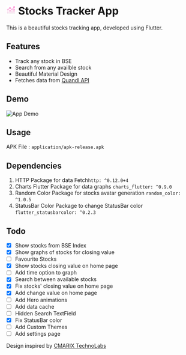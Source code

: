 # <img src="android/app/src/main/res/drawable/image.png" width=25 alt="App Demo"> Stocks Tracker App

This is a beautiful stocks tracking app, developed using Flutter.

## Features

- Track any stock in BSE
- Search from any availble stock
- Beautiful Material Design
- Fetches data from [Quandl API](https://www.quandl.com/data/BSE-Bombay-Stock-Exchange/documentation)

## Demo

<img src="demo/demo.gif" width=360 alt="App Demo">

## Usage

APK File : `application/apk-release.apk`

## Dependencies

1. HTTP Package for data Fetch`http: ^0.12.0+4`
2. Charts Flutter Package for data graphs `charts_flutter: ^0.9.0`
3. Random Color Package for stocks avatar generation `random_color: ^1.0.5`
4. StatusBar Color Package to change StatusBar color `flutter_statusbarcolor: ^0.2.3`

## Todo

- [x] Show stocks from BSE Index
- [x] Show graphs of stocks for closing value
- [ ] Favourite Stocks
- [x] Show stocks closing value on home page
- [ ] Add time option to graph
- [x] Search between available stocks
- [x] Fix stocks' closing value on home page
- [x] Add change value on home page
- [ ] Add Hero animations
- [ ] Add data cache
- [ ] Hidden Search TextField
- [x] Fix StatusBar color
- [ ] Add Custom Themes
- [ ] Add settings page

Design inspired by [CMARIX TechnoLabs](https://www.behance.net/CMARIXTechnoLabs)